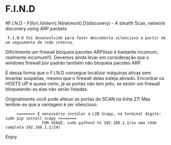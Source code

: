 # F.I.N.D
#F.I.N.D - F(for).I(intern).N(network).D(discovery)  - A stealth Scan, network discovery using ARP packets

     F.I.N.D foi desenvolvido para fazer descoberta silenciosa a partir de um seguimento de rede interna.

   Dificilmente um firewall bloqueia pacotes ARP(Isso é bastante incomum, realmente incomum!!).
   Devemos ainda levar em consideração que o windows firewall por padrão também não bloqueia pacotes ARP.

   É dessa forma que o F.I.N.D consegue localizar máquinas ativas sem levantar suspeitas, mesmo que o firewall delas esteja ativado.
   Encontrar os HOSTS UP é quase certo, já as portas não tem jeito, se existir um firewall bloqueando-as elas não serão listadas.

   Originalmente você pode alterar as portas do SCAN na linha 27! Mas lembre-se que a vantagem é ser silencioso.

         =======> É necessário instalar a LIB Scapy, no terminal digite: sudo pip install scapy <=======
                    FOR USAGE: sudo python3 %s 192.168.1.1(ou uma rede completa 192.168.1.1/24)
   
Enjoy

